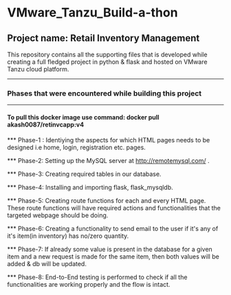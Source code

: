 # VMware_Tanzu_Build-a-thon

## Project name: Retail Inventory Management

This repository contains all the supporting files that is developed while creating a full fledged project in python & flask and hosted on VMware Tanzu cloud platform.

********************************************************************
###    Phases that were encountered while building this project
********************************************************************

#### To pull this docker image use command: docker pull akash0087/retinvcapp:v4

*** Phase-1 : Identiying the aspects for which HTML pages needs to be designed i.e home, login, registration etc. pages.

*** Phase-2: Setting up the MySQL server at http://remotemysql.com/ .

*** Phase-3: Creating required tables in our database.

*** Phase-4: Installing and importing flask, flask_mysqldb.

*** Phase-5: Creating route functions for each and every HTML page. These route functions will have required actions and functionalities that the targeted webpage should be doing.

*** Phase-6: Creating a functionality to send email to the user if it's any of it's item(in inventory) has no/zero quantity.

*** Phase-7: If already some value is present in the database for a given item and a new request is made for the same item, then both values will be added & db will be updated.

*** Phase-8: End-to-End testing is performed to check if all the functionalities are working properly and the flow is intact.
